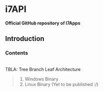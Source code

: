 # i7API

**Official GitHub repository of I7Apps**
## Introduction
### Contents
<br>
TBLA: Tree Branch Leaf Architecture<br>

> 1. Windows Binary<br>
> 2. Linux Binary (Yet to be published :/)


